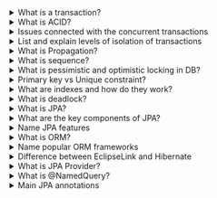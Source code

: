 <details>
  <summary>What is a transaction?</summary>
  Transaction is a logical unit of work that consists of database operations. It represents a single task or action that needs to be completed as an ACID operation.
</details>

<details>
  <summary>What is ACID?</summary>
  
1. **Atomicity**: either all the operations within a transaction are executed successfully, or if any operation fails, the entire transaction is rolled back, and the database is left unchanged.
2. **Consistency**: A transaction brings the data of the database from one consistent state to another. The data being modified or updated during the transaction should adhere to predefined **rules, constraints, and validations**. If a transaction violates any of these rules, the entire transaction is rolled back.
3. **Isolation**: Each transaction is isolated from other concurrent transactions executing concurrently in the system. This ensures that the intermediate states of a transaction are not visible to other transactions until the transaction is committed. Isolation prevents interference and maintains data integrity.
4. **Durability**: If we receive confirmation from the system that the transaction has been completed, we can be sure that the changes will not be canceled due to some failure like system power down, hardware failure, etc. This will not affect the completed transaction.
</details>

<details>
  <summary>Issues connected with the concurrent transactions</summary>

- **Lost Update**: occurs when two or more transactions concurrently access and modify the same data, resulting in one transaction's changes being overwritten or lost by another transaction. This situation can happen when transactions do not properly synchronize their updates. For example, if two transactions simultaneously read and update the same data without coordination, the changes made by one transaction may be lost when the other transaction commits its modifications.
- **Dirty Read**: A dirty read happens when a transaction **reads uncommitted** or intermediate data that has been modified by another transaction. In this scenario, a transaction reads data that has been changed **but not yet committed**. If the transaction that made the modifications rolls back, the data read by the initial transaction becomes invalid or incorrect. Dirty reads can lead to incorrect and inconsistent results.
- **Non-Repeatable Read**: A non-repeatable read occurs when a transaction reads the same data multiple times during its execution, but the data changes between the reads due to other concurrent transactions. This can result in inconsistent data, as the transaction sees different values for the same data within its execution. Non-repeatable reads can happen when a transaction reads a row, another transaction modifies the same row, and then the first transaction reads the row again, observing the updated value.
- **Phantom Read**: Phantom reads involve a transaction reading a set of data rows that satisfy a certain condition, and then, during a subsequent read, finding additional rows that meet the same condition due to concurrent transactions. In other words, phantom reads occur when new rows appear or disappear between two reads within the same transaction, causing the result set to change unexpectedly. This phenomenon typically arises when a transaction performs range-based queries and concurrent transactions insert or delete rows within that range.
</details>


<details>
  <summary>List and explain levels of isolation of transactions</summary>
  
- READ_UNCOMMITTED
- READ_COMMITTED - solves dirty read
- REPEATABLE_READ - solves non-repeatable read
- SERIALIZABLE - solves phantom read
</details>

<details>
  <summary>What is Propagation?</summary>

Propagation defines the behavior of the transaction when one transactional method calls another transactional method. It specifies whether the called method should participate in the existing transaction or should create a new independent transaction. Different propagation options are available, and the specific behavior depends on the chosen propagation level.

|  | if transaction exists | If no transaction exists |
| --- | --- | --- |
| REQUIRED (default) | join | create new |
| REQUIRES_NEW | create new | create new |
| SUPPORTS | join | is executed non-transactionally |
| NOT_SUPPORTED | suspend transaction execute non-transactionally | is executed non-transactionally |
| MANDATORY | join | throws exception |
| NEVER | throws exception | is executed non-transactionally |
| NESTED | marks a save point (f our business logic execution throws an exception, then the transaction rollbacks to this save point) | create new |
</details>

<details>
  <summary>What is sequence?</summary>

A sequence provides a systematic way of generating sequential numbers that are guaranteed to be unique within a database.

- A sequence is defined and **managed by the database** management system (DBMS). Each DBMS may have its own specific syntax and implementation for sequences.
- A sequence is independent of any specific table or column. It is a **standalone database object** that can be referenced by multiple tables or columns within a database.
- Sequences generate numeric values in a sequential order based on a specified increment value. The increment value determines how much the sequence value is increased with each invocation.
- The generated sequence values are typically used for populating primary key columns of tables, ensuring that each new record gets a unique identifier.
- Sequences provide an efficient and scalable way of generating unique numeric values, especially in scenarios where multiple concurrent transactions are inserting data into the database.
- The specific range and behavior of a sequence, such as its starting value, minimum value, maximum value, and increment value, can be configured during its creation.
</details>


<details>
  <summary>What is pessimistic and optimistic locking in DB?</summary>
  Pessimistic and optimistic locking are two strategies used in database management systems to handle concurrent access to data.

  1. Pessimistic locking assumes that conflicts between transactions are likely and thus:
- when a transaction wants to read or modify a record, it **locks the record**, preventing other transactions from accessing it until the lock is released.
- types of locks: Shared Lock (Read Lock) and Exclusive (Write lock)
- can lead to lower concurrency and potential bottlenecks, as transactions have to wait for locks to be released.

2. Optimistic locking assumes that conflicts are rare and thus takes a more lenient approach:
- do not lock records when reading. Instead, they check for conflicts only when attempting to commit changes
- typically involves a version check. Each record has a version number (or a timestamp) that is updated every time the record is modified. When a transaction attempts to update a record, it checks if the version number has changed since it was read
</details>


<details>
  <summary>Primary key vs Unique constraint?</summary>

Primary key: 
- is a unique identifier
- cannot be null
- only one per table
- automatically creates a unique index

Unique constraint: 
- ensures uniqueness of values in the column(s)
- can be null
- many per table
- automatically creates a unique index

</details>

<details>
  <summary>What are indexes and how do they work?</summary>

Data structures that improve the speed and efficiency of data retrieval operations.

- Speed Up Queries: Indexes are used to quickly locate and retrieve data from a database without having to scan every row in a table. This significantly reduces the time needed for search queries and improves performance.
- Optimize Performance: By creating indexes on columns that are frequently used in search conditions, sorting, and joining operations, database performance can be greatly enhanced.

Data Structure: Indexes are usually implemented as data structures like B-trees (Balanced Trees) or hash tables. These structures allow for fast data access and retrieval.
</details>


<details>
  <summary>What is deadlock?</summary>
it refers to a situation where two or more database transactions are waiting indefinitely for each other to release resources, resulting in a state of mutual deadlock. This deadlock prevents any of the involved transactions from progressing further, leading to a potential system freeze or significant performance degradation.
</details>


<details>
  <summary>What is JPA?</summary>
JPA stands for Java Persistence API. It is a Java specification that defines a standard way to manage relational data in Java applications using Object-Relational Mapping (ORM). JPA provides a high-level abstraction layer over relational databases, allowing developers to work with Java objects rather than writing low-level SQL queries.  
</details>

<details>
  <summary>What are the key components of JPA?</summary>

1. **Entity Classes**: JPA maps database tables to Java classes known as entity classes. An entity class represents a table row, and each instance of the class corresponds to a row in the database table.
2. **EntityManager**: EntityManager is the central interface in JPA for managing entities. It provides methods for performing CRUD (Create, Read, Update, Delete) operations, querying the database, and managing transactions.
3. **Persistence Unit**: A persistence unit is a configuration file (persistence.xml) that defines the properties and settings for the JPA implementation. It specifies the database connection details, mapping information, and other configuration options.
4. **Object-Relational Mapping configuration:** JPA uses **annotations** or XML configuration to define the mapping between entity classes and database tables. It allows developers to specify how fields and relationships in Java objects are mapped to columns and tables in the database.
5. **JPQL**: JPA provides a powerful query language called Java Persistence Query Language (JPQL). JPQL is similar to SQL but operates on Java objects and entity relationships instead of database tables. It allows developers to write portable and **database-independent queries**.
</details>


<details>
  <summary>Name JPA features</summary>

In addition to these basic CRUD operations, JPA also provides other operations and features, such as:

- **Relationships**: JPA allows you to define relationships between entities, such as one-to-one, one-to-many, many-to-one, and many-to-many relationships. You can use annotations like @OneToOne, @OneToMany, @ManyToOne, and @ManyToMany to establish and manage these relationships.
- **Cascading Operation**s: JPA supports cascading operations, where changes in the state of one entity can automatically propagate to associated entities. For example, when you persist an entity that has a related entity, you can configure JPA to persist the related entity as well.
- **Transaction Management**: JPA integrates with Java EE or Spring transaction management to ensure data consistency and integrity. You can use annotations like @Transactional to define transactional boundaries and manage database operations within a transaction.
- **Querying**: JPA provides various options for querying data, including JPQL (Java Persistence Query Language), Criteria API, and native SQL queries. These querying mechanisms allow you to retrieve and manipulate data based on specific conditions and criteria.
</details>


<details>
  <summary>What is ORM?</summary>
  ORM stands for Object-Relational Mapping. It is a programming technique used to map objects in an object-oriented programming language to relational database tables. The purpose of ORM is to bridge the gap between the object-oriented paradigm used in application code and the relational database model used for data storage.

In traditional database systems, data is stored in tables with rows and columns. However, in object-oriented programming, data is represented as objects with properties and methods. ORM provides a way to interact with databases using objects, allowing developers to work with familiar object-oriented concepts and techniques.
</details>


<details>
  <summary>Name popular ORM frameworks</summary>

- **Hibernate** is a part of the Java Persistence API (JPA) standard and offers features like caching, lazy loading, and query optimization.
- **EclipseLink** is another popular ORM framework that implements the JPA specification. It is an open-source project and offers advanced features such as support for various database platforms, caching, and connection pooling.
- **Spring Data JPA**
- **jOOQ** is not a traditional ORM framework but a library that allows developers to write type-safe SQL queries in Java. It provides a DSL (Domain-Specific Language) for building SQL queries and supports various SQL databases. jOOQ emphasizes SQL-centric development and code generation.
</details>

<details>
  <summary>Difference between EclipseLink and Hibernate</summary>

| Aspect | EclipseLink | Hibernate |
| --- | --- | --- |
| Origin | Eclipse Foundation, Oracle-backed | Red Hat, part of JBoss community |
| Configuration | Strong XML-based configuration support | Emphasis on annotation-based configuration |
| Advanced Features | MOXy (advanced XML/JSON binding), Dynamic persistence without restarts, Web services integration | Envers (auditing), Hibernate Search (full-text search), Fluent API |
| Caching | Advanced caching mechanisms (L1 and L2) | Strong second-level and query caching |
| Performance | Bytecode weaving for optimization | Extensive caching provider integration |
| Integration | Strong Oracle product integration, Database web services | Seamless integration with Spring Framework, Third-party tools |
| Best For | Projects requiring advanced XML/JSON binding, Oracle integration, Flexibility in configuration | Projects needing annotation-based setup, Spring integration, Auditing and search capabilities |
  
</details>

<details>
  <summary>What is JPA Provider?</summary>

A JPA provider is responsible for (EntityManager) implementing the JPA specification and handling the interactions between your Java application and the underlying database. Here are some popular JPA providers:

- **Hibernate**
- **EclipseLink**
- **Apache OpenJPA**
</details>


<details>
  <summary>What is @NamedQuery?</summary>

`@NamedQuery` is an annotation in Java Persistence API (JPA) that is used to define named queries for entities. A named query is a pre-defined query that is associated with an entity class and can be invoked by its name at runtime.

The `@NamedQuery` annotation is typically applied to an entity class or its superclass to declare a named query. It allows you to define complex queries using the JPQL (Java Persistence Query Language) syntax or native SQL queries.

```
@Entity
@NamedQuery(name = "Employee.findByLastName", query = "SELECT e FROM Employee e WHERE e.lastName = :lastName")
public class Employee {
...
}


@Repository
public class EmployeeRepository {


public List<Employee> findEmployies() {
    final var query = entityManager.createNamedQuery("Employee.findByLastName", Employee.class);
    query.setParameter("lastName", "Smith");
    return query.getResultList();
    }
}
```
</details>


<details>
  <summary>Main JPA annotations</summary>

```
@Entity
@Table(name = "singers")
@Column
@Version // indicates a field or property to be used for optimistic locking, allowing for concurrent update conflict detection.
@NamedQuery(name = "Singer.findByLastName", query = "SELECT e FROM Singer e WHERE e.lastName = :lastName")
public class Singer {


    @Id // indicates the primary key field or property of an entity.
    @GeneratedValue(strategy = GenerationType.IDENTITY) // defines how primary key values are automatically generated by the underlying database.
    private Long id;


    @Transient // marks a field or property of an entity as not persistable, indicating that it should be ignored during database mapping.
    private String temporaryField;
}
```
</details>
